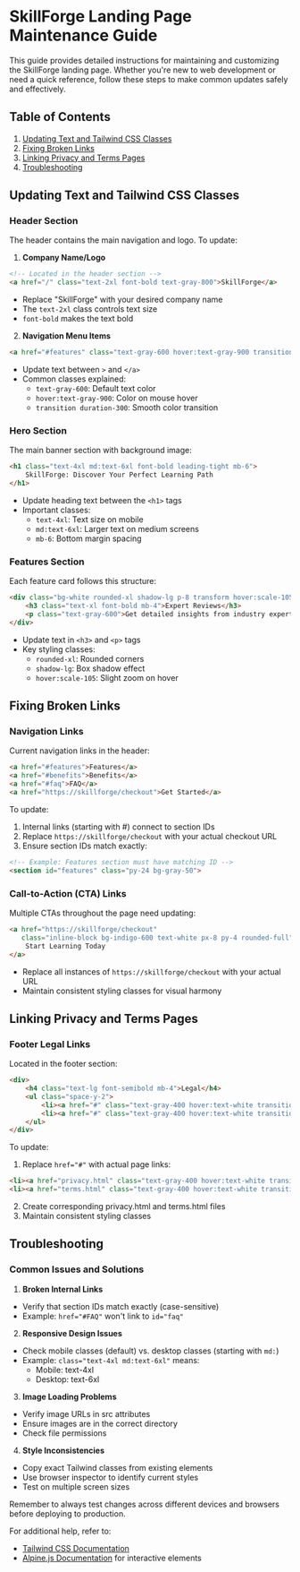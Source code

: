 # SkillForge Landing Page Maintenance Guide

This guide provides detailed instructions for maintaining and customizing the SkillForge landing page. Whether you're new to web development or need a quick reference, follow these steps to make common updates safely and effectively.

## Table of Contents
1. [Updating Text and Tailwind CSS Classes](#updating-text-and-tailwind-css-classes)
2. [Fixing Broken Links](#fixing-broken-links)
3. [Linking Privacy and Terms Pages](#linking-privacy-and-terms-pages)
4. [Troubleshooting](#troubleshooting)

## Updating Text and Tailwind CSS Classes

### Header Section
The header contains the main navigation and logo. To update:

1. **Company Name/Logo**
```html
<!-- Located in the header section -->
<a href="/" class="text-2xl font-bold text-gray-800">SkillForge</a>
```
- Replace "SkillForge" with your desired company name
- The `text-2xl` class controls text size
- `font-bold` makes the text bold

2. **Navigation Menu Items**
```html
<a href="#features" class="text-gray-600 hover:text-gray-900 transition duration-300">Features</a>
```
- Update text between `>` and `</a>`
- Common classes explained:
  - `text-gray-600`: Default text color
  - `hover:text-gray-900`: Color on mouse hover
  - `transition duration-300`: Smooth color transition

### Hero Section
The main banner section with background image:

```html
<h1 class="text-4xl md:text-6xl font-bold leading-tight mb-6">
    SkillForge: Discover Your Perfect Learning Path
</h1>
```
- Update heading text between the `<h1>` tags
- Important classes:
  - `text-4xl`: Text size on mobile
  - `md:text-6xl`: Larger text on medium screens
  - `mb-6`: Bottom margin spacing

### Features Section
Each feature card follows this structure:
```html
<div class="bg-white rounded-xl shadow-lg p-8 transform hover:scale-105 transition duration-300">
    <h3 class="text-xl font-bold mb-4">Expert Reviews</h3>
    <p class="text-gray-600">Get detailed insights from industry experts...</p>
</div>
```
- Update text in `<h3>` and `<p>` tags
- Key styling classes:
  - `rounded-xl`: Rounded corners
  - `shadow-lg`: Box shadow effect
  - `hover:scale-105`: Slight zoom on hover

## Fixing Broken Links

### Navigation Links
Current navigation links in the header:
```html
<a href="#features">Features</a>
<a href="#benefits">Benefits</a>
<a href="#faq">FAQ</a>
<a href="https://skillforge/checkout">Get Started</a>
```

To update:
1. Internal links (starting with #) connect to section IDs
2. Replace `https://skillforge/checkout` with your actual checkout URL
3. Ensure section IDs match exactly:
```html
<!-- Example: Features section must have matching ID -->
<section id="features" class="py-24 bg-gray-50">
```

### Call-to-Action (CTA) Links
Multiple CTAs throughout the page need updating:
```html
<a href="https://skillforge/checkout" 
   class="inline-block bg-indigo-600 text-white px-8 py-4 rounded-full">
    Start Learning Today
</a>
```
- Replace all instances of `https://skillforge/checkout` with your actual URL
- Maintain consistent styling classes for visual harmony

## Linking Privacy and Terms Pages

### Footer Legal Links
Located in the footer section:
```html
<div>
    <h4 class="text-lg font-semibold mb-4">Legal</h4>
    <ul class="space-y-2">
        <li><a href="#" class="text-gray-400 hover:text-white transition duration-300">Privacy Policy</a></li>
        <li><a href="#" class="text-gray-400 hover:text-white transition duration-300">Terms of Service</a></li>
    </ul>
</div>
```

To update:
1. Replace `href="#"` with actual page links:
```html
<li><a href="privacy.html" class="text-gray-400 hover:text-white transition duration-300">Privacy Policy</a></li>
<li><a href="terms.html" class="text-gray-400 hover:text-white transition duration-300">Terms of Service</a></li>
```
2. Create corresponding privacy.html and terms.html files
3. Maintain consistent styling classes

## Troubleshooting

### Common Issues and Solutions

1. **Broken Internal Links**
- Verify that section IDs match exactly (case-sensitive)
- Example: `href="#FAQ"` won't link to `id="faq"`

2. **Responsive Design Issues**
- Check mobile classes (default) vs. desktop classes (starting with `md:`)
- Example: `class="text-4xl md:text-6xl"` means:
  - Mobile: text-4xl
  - Desktop: text-6xl

3. **Image Loading Problems**
- Verify image URLs in src attributes
- Ensure images are in the correct directory
- Check file permissions

4. **Style Inconsistencies**
- Copy exact Tailwind classes from existing elements
- Use browser inspector to identify current styles
- Test on multiple screen sizes

Remember to always test changes across different devices and browsers before deploying to production.

For additional help, refer to:
- [Tailwind CSS Documentation](https://tailwindcss.com/docs)
- [Alpine.js Documentation](https://alpinejs.dev/docs) for interactive elements
